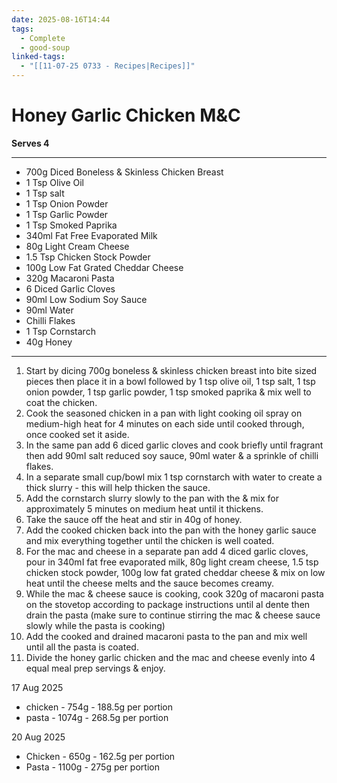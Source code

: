 ```yaml
---
date: 2025-08-16T14:44
tags:
  - Complete
  - good-soup
linked-tags:
  - "[[11-07-25 0733 - Recipes|Recipes]]"
---
```

#  Honey Garlic Chicken M&C

**Serves 4**

---
- 700g Diced Boneless & Skinless Chicken Breast
- 1 Tsp Olive Oil
- 1 Tsp salt
- 1 Tsp Onion Powder
- 1 Tsp Garlic Powder
- 1 Tsp Smoked Paprika
- 340ml Fat Free Evaporated Milk
- 80g Light Cream Cheese
- 1.5 Tsp Chicken Stock Powder
- 100g Low Fat Grated Cheddar Cheese
- 320g Macaroni Pasta
- 6 Diced Garlic Cloves
- 90ml Low Sodium Soy Sauce
- 90ml Water
- Chilli Flakes
- 1 Tsp Cornstarch
- 40g Honey
---
1. Start by dicing 700g boneless & skinless chicken breast into bite sized pieces then place it in a bowl followed by 1 tsp olive oil, 1 tsp salt, 1 tsp onion powder, 1 tsp garlic powder, 1 tsp smoked paprika & mix well to coat the chicken.
2. Cook the seasoned chicken in a pan with light cooking oil spray on medium-high heat for 4 minutes on each side until cooked through, once cooked set it aside.
3. In the same pan add 6 diced garlic cloves and cook briefly until fragrant then add 90mI salt reduced soy sauce, 90ml water & a sprinkle of chilli flakes.
4. In a separate small cup/bowl mix 1 tsp cornstarch with water to create a thick slurry - this will help thicken the sauce. 
5. Add the cornstarch slurry slowly to the pan with the & mix for approximately 5 minutes on medium heat until it thickens.
6. Take the sauce off the heat and stir in 40g of honey.
7. Add the cooked chicken back into the pan with the honey garlic sauce and mix everything together until the chicken is well coated.
8. For the mac and cheese in a separate pan add 4 diced garlic cloves, pour in 340mI fat free evaporated milk, 80g light cream cheese, 1.5 tsp chicken stock powder, 100g low fat grated cheddar cheese & mix on low heat until the cheese melts and the sauce becomes creamy.
9. While the mac & cheese sauce is cooking, cook 320g of macaroni pasta on the stovetop according to package instructions until al dente then drain the pasta (make sure to continue stirring the mac & cheese sauce slowly while the pasta is cooking)
10. Add the cooked and drained macaroni pasta to the pan and mix well until all the pasta is coated.
11. Divide the honey garlic chicken and the mac and cheese evenly into 4 equal meal prep servings & enjoy.

17 Aug 2025
- chicken - 754g - 188.5g per portion
- pasta - 1074g - 268.5g per portion

20 Aug 2025
- Chicken - 650g - 162.5g per portion
- Pasta - 1100g - 275g per portion